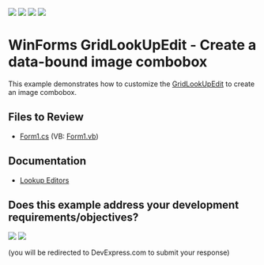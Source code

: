 <!-- default badges list -->
![](https://img.shields.io/endpoint?url=https://codecentral.devexpress.com/api/v1/VersionRange/128619119/14.1.4%2B)
[![](https://img.shields.io/badge/Open_in_DevExpress_Support_Center-FF7200?style=flat-square&logo=DevExpress&logoColor=white)](https://supportcenter.devexpress.com/ticket/details/E2200)
[![](https://img.shields.io/badge/📖_How_to_use_DevExpress_Examples-e9f6fc?style=flat-square)](https://docs.devexpress.com/GeneralInformation/403183)
[![](https://img.shields.io/badge/💬_Leave_Feedback-feecdd?style=flat-square)](#does-this-example-address-your-development-requirementsobjectives)
<!-- default badges end -->

# WinForms GridLookUpEdit - Create a data-bound image combobox

This example demonstrates how to customize the [GridLookUpEdit](https://docs.devexpress.com/WindowsForms/DevExpress.XtraEditors.GridLookUpEdit) to create an image combobox.


## Files to Review

* [Form1.cs](./CS/Form1.cs) (VB: [Form1.vb](./VB/Form1.vb))


## Documentation

* [Lookup Editors](https://docs.devexpress.com/WindowsForms/116008/controls-and-libraries/editors-and-simple-controls/lookup-editors)
<!-- feedback -->
## Does this example address your development requirements/objectives?

[<img src="https://www.devexpress.com/support/examples/i/yes-button.svg"/>](https://www.devexpress.com/support/examples/survey.xml?utm_source=github&utm_campaign=winforms-create-data-bound-imagecombobox&~~~was_helpful=yes) [<img src="https://www.devexpress.com/support/examples/i/no-button.svg"/>](https://www.devexpress.com/support/examples/survey.xml?utm_source=github&utm_campaign=winforms-create-data-bound-imagecombobox&~~~was_helpful=no)

(you will be redirected to DevExpress.com to submit your response)
<!-- feedback end -->
